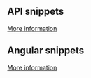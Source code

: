 

## API snippets

[More information](./readme/api.md)

## Angular snippets

[More information](./readme/angular.md)

